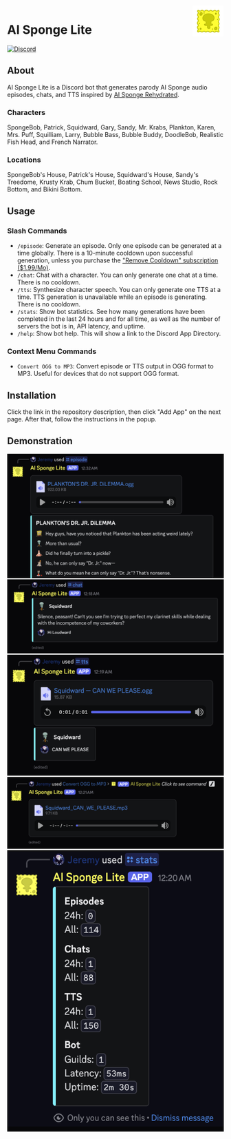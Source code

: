<img src="img/Logo.gif" alt="Logo" title="Logo" align="right" width="72" height="72" />

# AI Sponge Lite

[![Discord](https://img.shields.io/discord/1289760166891225088?style=for-the-badge&logo=discord&logoColor=ffffff&label=Support&color=5865F2)](https://discord.gg/4qXZXZF3Vs)

## About

AI Sponge Lite is a Discord bot that generates parody AI Sponge audio episodes, chats, and TTS inspired by 
[AI Sponge Rehydrated](https://aisponge.riskivr.com/).

### Characters
SpongeBob, Patrick, Squidward, Gary, Sandy, Mr. Krabs, Plankton, Karen, Mrs. Puff, Squilliam, Larry, Bubble Bass, Bubble
Buddy, DoodleBob, Realistic Fish Head, and French Narrator.

### Locations
SpongeBob's House, Patrick's House, Squidward's House, Sandy's Treedome, Krusty Krab, Chum Bucket, Boating School, 
News Studio, Rock Bottom, and Bikini Bottom.

## Usage

### Slash Commands

- `/episode`: Generate an episode. Only one episode can be generated at a time globally. There is a 10-minute cooldown
  upon successful generation, unless you purchase the
  ["Remove Cooldown" subscription ($1.99/Mo)](https://discord.com/discovery/applications/1254296070599610469/store/1343274119084638239).
- `/chat`: Chat with a character. You can only generate one chat at a time. There is no cooldown.
- `/tts`: Synthesize character speech. You can only generate one TTS at a time. TTS generation is unavailable while an 
  episode is generating. There is no cooldown.
- `/stats`: Show bot statistics. See how many generations have been completed in the last 24 hours and for all
  time, as well as the number of servers the bot is in, API latency, and uptime.
- `/help`: Show bot help. This will show a link to the Discord App Directory.

### Context Menu Commands

- `Convert OGG to MP3`: Convert episode or TTS output in OGG format to MP3. Useful for devices that do not support OGG 
  format.

## Installation

Click the link in the repository description, then click "Add App" on the next page. After that, follow the instructions
in the popup.

## Demonstration

![Episode](img/episode.png)
![Chat](img/chat.png)
![TTS](img/tts.png)
![Convert](img/convert.png)
![Stats](img/stats.png)